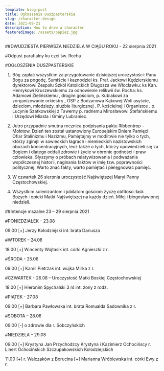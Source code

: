 ```yaml
---
template: blog-post
title: Ogłoszenia Duszpasterskie
slug: /character-design
date: 2021-08-21
description: How to draw a character
featuredImage: /assets/papiez.jpg
---
```

 




##DWUDZIESTA PIERWSZA NIEDZIELA W CIĄGU ROKU - 22 sierpnia 2021

#Odpust parafialny ku czci św. Rocha

#OGŁOSZENIA DUSZPASTERSKIE

1. Bóg zapłać wszystkim za przygotowanie dzisiejszej uroczystości: Panu Bogu za pogodę. Sumiście i kaznodziei ks. Prał. Jackowi Kędzierskiemu  dyrektorowi Zespołu Szkół Katolickich Długosza we Włocławku: ks Kan. Henrykowi Kruszewskiemu  za  odnowienie relikwii św. Rocha:  ks. Adamowi Zielińskiemu ,  drogim gościom, p. Kubiakowi za zorganizowanie orkiestry ,  OSP z Bodzanowa Kąkowej Woli   asyście, dzieciom, młodzieży, służbie liturgicznej . P. kościelnej  i Organistce .   p. Lucynie Szatkowskiej z Tawerny p.  radnemu Mirosławowi  Stefańskiemu i Urzędowi Miasta i Gminy Lubraniec.

2. Jutro przypadnie smutna rocznica podpisania paktu Ribbentrop – Mołotow. Dzień ten został ustanowiony Europejskim Dniem Pamięci Ofiar Stalinizmu i Nazizmu,  Pamiętajmy w modlitwie nie tylko o tych, którzy zginęli w sowieckich łagrach i niemieckich nazistowskich obozach koncentracyjnych, lecz także o tych, którzy opowiedzieli się za Bogiem i dlatego oddali zdrowie i życie w obronie godności i praw człowieka. Słyszymy o próbach relatywizowania i podważania współczesnej historii, naginania faktów w imię tzw. poprawności politycznej. Warto znać fakty, warto pamiętać i pielęgnować pamięć.

3. W czwartek 26 sierpnia uroczystość Najświętszej Maryi Panny Częstochowskiej. 

4. Wszystkim solenizantom i jubilatom gościom  życzę obfitości łask Bożych i opieki Matki Najświętszej na każdy dzień. Miłej i błogosławionej niedzieli.

##Intencje mszalne  23 – 29   sierpnia  2021

#PONIEDZIAŁEK – 23.08

09.00 [+] Jerzy Kołodziejski  int. brata Dariusza

#WTOREK – 24.08

18.00 [+]  Wincenty Wojtasik  int. córki Agnieszki z r.

#ŚRODA  - 25.08

09.00 [+]  Kamil Pietrzak  int. wujka Mirka z r.

#CZWARTEK  - 26.08 – Uroczystość Matki Boskiej Częstochowskiej

18.00 [+]  Hieronim Spychalski 3 rś int. żony z rodz.

#PIĄTEK  - 27.08

09.00 [+] Barbara Pawłowska  int. brata Romualda Sadownika z r.

#SOBOTA – 28.08

09.00 [-] o zdrowie dla r. Sobczyńskich

#NIEDZIELA – 29.08

09.00 [+] Krystyna  Jan Przychodzcy Krystyna  i Kazimierz Ochocińscy r. Linert Ochocińskich Szczupakowskich Kołodziejskich 

11.00 [+]  r. Walczaków z Borucina [+] Marianna Wróblewska int. córki Ewy z r. 

